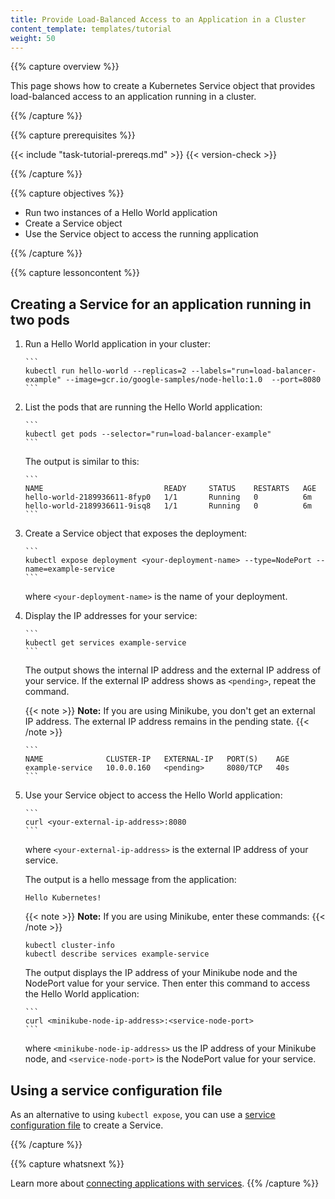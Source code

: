 ```yaml
---
title: Provide Load-Balanced Access to an Application in a Cluster
content_template: templates/tutorial
weight: 50
---
```


{{% capture overview %}}

This page shows how to create a Kubernetes Service object that provides
load-balanced access to an application running in a cluster.

{{% /capture %}}


{{% capture prerequisites %}}

{{< include "task-tutorial-prereqs.md" >}} {{< version-check >}}

{{% /capture %}}


{{% capture objectives %}}

* Run two instances of a Hello World application
* Create a Service object
* Use the Service object to access the running application

{{% /capture %}}


{{% capture lessoncontent %}}

## Creating a Service for an application running in two pods

1. Run a Hello World application in your cluster:

       ```
       kubectl run hello-world --replicas=2 --labels="run=load-balancer-example" --image=gcr.io/google-samples/node-hello:1.0  --port=8080
       ```
       
1. List the pods that are running the Hello World application:

       ```
       kubectl get pods --selector="run=load-balancer-example"
       ```

    The output is similar to this:

       ```
       NAME                           READY     STATUS    RESTARTS   AGE
       hello-world-2189936611-8fyp0   1/1       Running   0          6m
       hello-world-2189936611-9isq8   1/1       Running   0          6m
       ```

1. Create a Service object that exposes the deployment:

       ```
       kubectl expose deployment <your-deployment-name> --type=NodePort --name=example-service
       ```

    where `<your-deployment-name>` is the name of your deployment.

1. Display the IP addresses for your service:

       ```
       kubectl get services example-service
       ```
   
   The output shows the internal IP address and the external IP address of
   your service. If the external IP address shows as `<pending>`, repeat the
   command.

   {{< note >}}
   **Note:** If you are using Minikube, you don't get an external IP address. The
   external IP address remains in the pending state.
   {{< /note >}}

       ```
       NAME              CLUSTER-IP   EXTERNAL-IP   PORT(S)    AGE
       example-service   10.0.0.160   <pending>     8080/TCP   40s
       ```

1. Use your Service object to access the Hello World application:

       ```
       curl <your-external-ip-address>:8080
       ```

   where `<your-external-ip-address>` is the external IP address of your
   service.

   The output is a hello message from the application:

       Hello Kubernetes!

   {{< note >}}
   **Note:** If you are using Minikube, enter these commands:
   {{< /note >}}

       kubectl cluster-info
       kubectl describe services example-service

   The output displays the IP address of your Minikube node and the NodePort
   value for your service. Then enter this command to access the Hello World
   application:

       ```
       curl <minikube-node-ip-address>:<service-node-port>
       ```

   where `<minikube-node-ip-address>` us the IP address of your Minikube node,
   and `<service-node-port>` is the NodePort value for your service.

## Using a service configuration file

As an alternative to using `kubectl expose`, you can use a
[service configuration file](/docs/concepts/services-networking/service/)
to create a Service.


{{% /capture %}}


{{% capture whatsnext %}}

Learn more about
[connecting applications with services](/docs/concepts/services-networking/connect-applications-service/).
{{% /capture %}}



